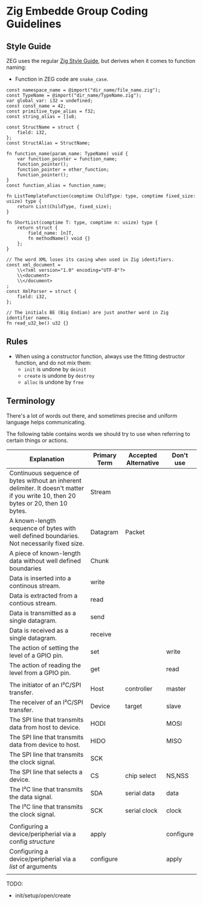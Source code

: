 # Zig Embedde Group Coding Guidelines

## Style Guide

ZEG uses the regular [Zig Style Guide](https://ziglang.org/documentation/master/#Style-Guide), but derives when it comes to function naming:

- Function in ZEG code are `snake_case`.

```zig
const namespace_name = @import("dir_name/file_name.zig");
const TypeName = @import("dir_name/TypeName.zig");
var global_var: i32 = undefined;
const const_name = 42;
const primitive_type_alias = f32;
const string_alias = []u8;

const StructName = struct {
    field: i32,
};
const StructAlias = StructName;

fn function_name(param_name: TypeName) void {
    var function_pointer = function_name;
    function_pointer();
    function_pointer = other_function;
    function_pointer();
}
const function_alias = function_name;

fn ListTemplateFunction(comptime ChildType: type, comptime fixed_size: usize) type {
    return List(ChildType, fixed_size);
}

fn ShortList(comptime T: type, comptime n: usize) type {
    return struct {
        field_name: [n]T,
        fn methodName() void {}
    };
}

// The word XML loses its casing when used in Zig identifiers.
const xml_document =
    \\<?xml version="1.0" encoding="UTF-8"?>
    \\<document>
    \\</document>
;
const XmlParser = struct {
    field: i32,
};

// The initials BE (Big Endian) are just another word in Zig identifier names.
fn read_u32_be() u32 {}
```

## Rules

- When using a constructor function, always use the fitting destructor function, and do not mix them:
  - `init` is undone by `deinit`
  - `create` is undone by `destroy`
  - `alloc` is undone by `free`

## Terminology

There's a lot of words out there, and sometimes precise and uniform language helps communicating.

The following table contains words we should try to use when referring to certain things or actions.

| Explanation                                                                                                                        | Primary Term | Accepted Alternative | Don't use |
| ---------------------------------------------------------------------------------------------------------------------------------- | ------------ | -------------------- | --------- |
| Continuous sequence of bytes without an inherent delimiter. It doesn't matter if you write 10, then 20 bytes or 20, then 10 bytes. | Stream       |                      |           |
| A known-length sequence of bytes with well defined boundaries. Not necessarily fixed size.                                         | Datagram     | Packet               |           |
| A piece of known-length data without well defined boundaries                                                                       | Chunk        |                      |           |
| Data is inserted into a continous stream.                                                                                          | write        |                      |           |
| Data is extracted from a contious stream.                                                                                          | read         |                      |           |
| Data is transmitted as a single datagram.                                                                                          | send         |                      |           |
| Data is received as a single datagram.                                                                                             | receive      |                      |           |
| The action of setting the level of a GPIO pin.                                                                                     | set          |                      | write     |
| The action of reading the level from a GPIO pin.                                                                                   | get          |                      | read      |
|                                                                                                                                    |              |                      |           |
| The initiator of an I²C/SPI transfer.                                                                                              | Host         | controller           | master    |
| The receiver of an I²C/SPI transfer.                                                                                               | Device       | target               | slave     |
| The SPI line that transmits data from host to device.                                                                              | HODI         |                      | MOSI      |
| The SPI line that transmits data from device to host.                                                                              | HIDO         |                      | MISO      |
| The SPI line that transmits the clock signal.                                                                                      | SCK          |                      |           |
| The SPI line that selects a device.                                                                                                | CS           | chip select          | NS,NSS    |
| The I²C line that transmits the data signal.                                                                                       | SDA          | serial data          | data      |
| The I²C line that transmits the clock signal.                                                                                      | SCK          | serial clock         | clock     |
|                                                                                                                                    |              |                      |           |
| Configuring a device/peripherial via a config *structure*                                                                          | apply        |                      | configure |
| Configuring a device/peripherial via a *list* of arguments                                                                         | configure    |                      | apply     |
|                                                                                                                                    |              |                      |           |



TODO:
- init/setup/open/create